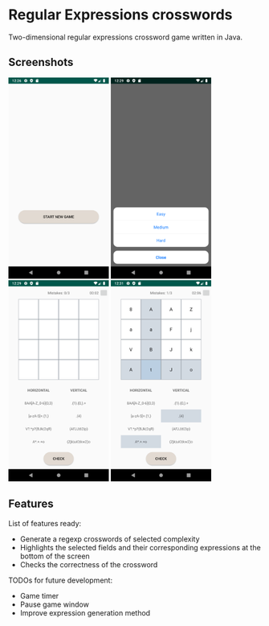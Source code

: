 # Regular Expressions crosswords 
Two-dimensional regular expressions crossword game written in Java.

## Screenshots

<img src="img/main_menu.png" width="200" alt="Main menu"/>
<img src="img/difficulty.png" width="200" alt="Сhoice of game difficulty"/>
<img src="img/game_beginning.png" width="200" alt="Beginning of the game"/>
<img src="img/game_end.png" width="200" alt="End of the game"/>

## Features
List of features ready:
* Generate a regexp crosswords of selected complexity
* Highlights the selected fields and their corresponding expressions at the bottom of the screen
* Сhecks the correctness of the crossword

TODOs for future development:
* Game timer
* Pause game window
* Improve expression generation method
